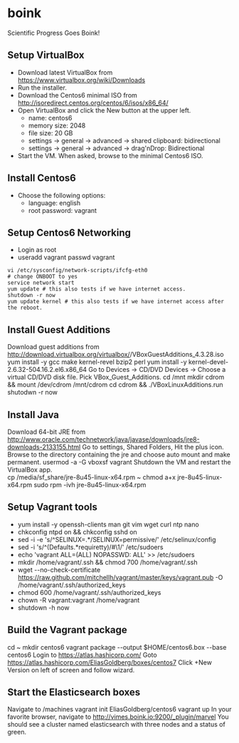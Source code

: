 # boink
Scientific Progress Goes Boink!

## Setup VirtualBox
- Download latest VirtualBox from https://www.virtualbox.org/wiki/Downloads
- Run the installer.
- Download the Centos6 minimal ISO from http://isoredirect.centos.org/centos/6/isos/x86_64/
- Open VirtualBox and click the New button at the upper left.
  - name: centos6
  - memory size: 2048
  - file size: 20 GB
  - settings -> general -> advanced -> shared clipboard: bidirectional
  - settings -> general -> advanced -> drag'nDrop: Bidirectional
- Start the VM.  When asked, browse to the minimal Centos6 ISO.

## Install Centos6
- Choose the following options:
  - language: english
  - root password: vagrant

## Setup Centos6 Networking
- Login as root
- useradd vagrant
  passwd vagrant
```
vi /etc/sysconfig/network-scripts/ifcfg-eth0
# change ONBOOT to yes
service network start
yum update # this also tests if we have internet access.
shutdown -r now
yum update kernel # this also tests if we have internet access after the reboot.
```

## Install Guest Additions
  Download guest additions from http://download.virtualbox.org/virtualbox/<version>/VBoxGuestAdditions_4.3.28.iso
  yum install -y gcc make kernel-revel bzip2 perl
  yum install -y kernel-devel-2.6.32-504.16.2.el6.x86_64
  Go to Devices -> CD/DVD Devices -> Choose a virtual CD/DVD disk file.
  Pick VBox_Guest_Additions.
  cd /mnt
  mkdir cdrom && mount /dev/cdrom /mnt/cdrom
  cd cdrom && ./VBoxLinuxAdditions.run
  shutodwn -r now

## Install Java
  Download 64-bit JRE from http://www.oracle.com/technetwork/java/javase/downloads/jre8-downloads-2133155.html
  Go to settings, Shared Folders, Hit the plus icon.
  Browse to the directory containing the jre and choose auto mount and make permanent.
  usermod -a -G vboxsf vagrant
  Shutdown the VM and restart the VirtualBox app.  
  cp /media/sf_share/jre-8u45-linux-x64.rpm ~
  chmod a+x jre-8u45-linux-x64.rpm
  sudo rpm -ivh jre-8u45-linux-x64.rpm

## Setup Vagrant tools
- yum install -y openssh-clients man git vim wget curl ntp nano
- chkconfig ntpd on && chkconfig sshd on
- sed -i -e 's/^SELINUX=.*/SELINUX=permissive/' /etc/selinux/config
- sed -i 's/^\(Defaults.*requiretty\)/#\1/' /etc/sudoers
- echo 'vagrant ALL=(ALL) NOPASSWD: ALL' >> /etc/sudoers
- mkdir /home/vagrant/.ssh && chmod 700 /home/vagrant/.ssh
- wget --no-check-certificate https://raw.github.com/mitchellh/vagrant/master/keys/vagrant.pub -O /home/vagrant/.ssh/authorized_keys
- chmod 600 /home/vagrant/.ssh/authorized_keys
- chown -R vagrant:vagrant /home/vagrant
- shutdown -h now

## Build the Vagrant package
  cd ~
  mkdir centos6
  vagrant package --output $HOME/centos6.box --base centos6
  Login to https://atlas.hashicorp.com/
  Goto https://atlas.hashicorp.com/EliasGoldberg/boxes/centos7
  Click +New Version on left of screen and follow wizard.

## Start the Elasticsearch boxes
  Navigate to <boink repo>/machines
  vagrant init EliasGoldberg/centos6
  vagrant up
  In your favorite browser, navigate to http://vimes.boink.io:9200/_plugin/marvel
  You should see a cluster named elasticsearch with three nodes and a status of green.